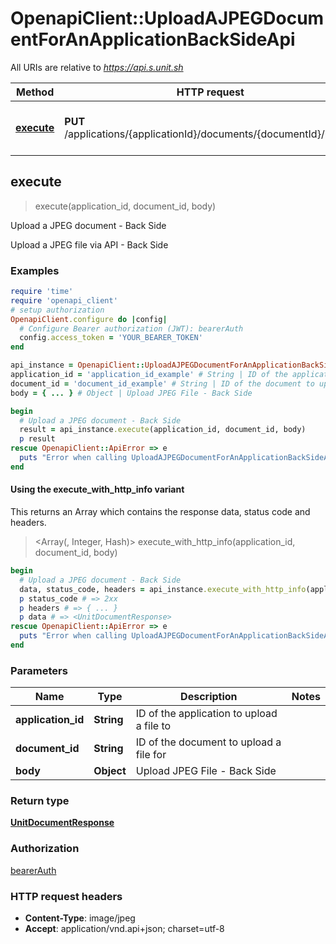 # OpenapiClient::UploadAJPEGDocumentForAnApplicationBackSideApi

All URIs are relative to *https://api.s.unit.sh*

| Method | HTTP request | Description |
| ------ | ------------ | ----------- |
| [**execute**](UploadAJPEGDocumentForAnApplicationBackSideApi.md#execute) | **PUT** /applications/{applicationId}/documents/{documentId}/back/? | Upload a JPEG document - Back Side |


## execute

> <UnitDocumentResponse> execute(application_id, document_id, body)

Upload a JPEG document - Back Side

Upload a JPEG file via API - Back Side

### Examples

```ruby
require 'time'
require 'openapi_client'
# setup authorization
OpenapiClient.configure do |config|
  # Configure Bearer authorization (JWT): bearerAuth
  config.access_token = 'YOUR_BEARER_TOKEN'
end

api_instance = OpenapiClient::UploadAJPEGDocumentForAnApplicationBackSideApi.new
application_id = 'application_id_example' # String | ID of the application to upload a file to
document_id = 'document_id_example' # String | ID of the document to upload a file for
body = { ... } # Object | Upload JPEG File - Back Side

begin
  # Upload a JPEG document - Back Side
  result = api_instance.execute(application_id, document_id, body)
  p result
rescue OpenapiClient::ApiError => e
  puts "Error when calling UploadAJPEGDocumentForAnApplicationBackSideApi->execute: #{e}"
end
```

#### Using the execute_with_http_info variant

This returns an Array which contains the response data, status code and headers.

> <Array(<UnitDocumentResponse>, Integer, Hash)> execute_with_http_info(application_id, document_id, body)

```ruby
begin
  # Upload a JPEG document - Back Side
  data, status_code, headers = api_instance.execute_with_http_info(application_id, document_id, body)
  p status_code # => 2xx
  p headers # => { ... }
  p data # => <UnitDocumentResponse>
rescue OpenapiClient::ApiError => e
  puts "Error when calling UploadAJPEGDocumentForAnApplicationBackSideApi->execute_with_http_info: #{e}"
end
```

### Parameters

| Name | Type | Description | Notes |
| ---- | ---- | ----------- | ----- |
| **application_id** | **String** | ID of the application to upload a file to |  |
| **document_id** | **String** | ID of the document to upload a file for |  |
| **body** | **Object** | Upload JPEG File - Back Side |  |

### Return type

[**UnitDocumentResponse**](UnitDocumentResponse.md)

### Authorization

[bearerAuth](../README.md#bearerAuth)

### HTTP request headers

- **Content-Type**: image/jpeg
- **Accept**: application/vnd.api+json; charset=utf-8

